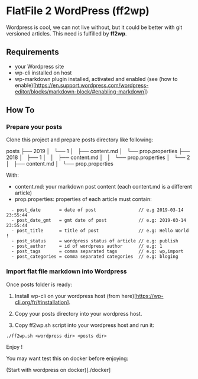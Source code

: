 # FlatFile 2 WordPress (ff2wp)

Wordpress is cool, we can not live without, but it could be better with git versioned articles. This need is fulfilled by **ff2wp**.

## Requirements

- your Wordpress site
- wp-cli installed on host
- wp-markdown plugin installed, activated and enabled (see (how to enable)[https://en.support.wordpress.com/wordpress-editor/blocks/markdown-block/#enabling-markdown])

## How To

### Prepare your posts

Clone this project and prepare posts directory like following:

posts
├── 2019
│   └── 1
│       ├── content.md
│       └── prop.properties
├── 2018
│   ├── 1
│   │   ├── content.md
│   │   └── prop.properties
│   └── 2
│       ├── content.md
│       └── prop.properties

With:

- content.md: your markdown post content (each content.md is a different article)
- prop.properties: properties of each article must contain:

```
  - post_date       = date of post                // e.g 2019-03-14 23:55:44
  - post_date_gmt   = gmt date of post            // e.g: 2019-03-14 23:55:44
  - post_title      = title of post               // e.g: Hello World !
  - post_status     = wordpress status of article // e.g: publish
  - post_author     = id of wordpress author      // e.g: 1
  - post_tags       = comma separated tags        // e.g: wp,import
  - post_categories = comma separated categories  // e.g: bloging
```

### Import flat file markdown into Wordpress

Once posts folder is ready:

1. Install wp-cli on your wordpress host (from here)[https://wp-cli.org/fr/#installation].

2. Copy your posts directory into your wordpress host.

3. Copy ff2wp.sh script into your wordpress host and run it:

```
./ff2wp.sh <wordpress dir> <posts dir>
```

Enjoy !

You may want test this on docker before enjoying:

(Start with wordpress on docker)[./docker]
